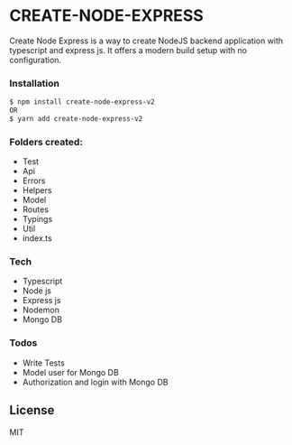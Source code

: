 # CREATE-NODE-EXPRESS

Create Node Express is a way to create NodeJS backend application with typescript and express js. It offers a modern build setup with no configuration.

### Installation

```sh
$ npm install create-node-express-v2
OR
$ yarn add create-node-express-v2
```

### Folders created:

-   Test
-   Api
-   Errors
-   Helpers
-   Model
-   Routes
-   Typings
-   Util
-   index.ts

### Tech

-   Typescript
-   Node js
-   Express js
-   Nodemon
-   Mongo DB

### Todos

-   Write Tests
-   Model user for Mongo DB
-   Authorization and login with Mongo DB

## License

MIT
